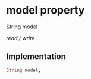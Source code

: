 


# model property






[String](https://api.dart.dev/stable/2.12.3/dart-core/String-class.html) model
  
_read / write_






## Implementation

```dart
String model;


```







